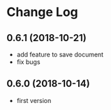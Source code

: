 # Change Log

## 0.6.1 (2018-10-21)
- add feature to save document
- fix bugs

## 0.6.0 (2018-10-14)
- first version
